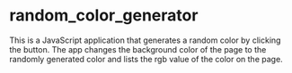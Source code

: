 ﻿# random_color_generator

This is a JavaScript application that generates a random color by clicking the button. The app changes the background color of the page to the randomly generated color and lists the rgb value of the color on the page.
